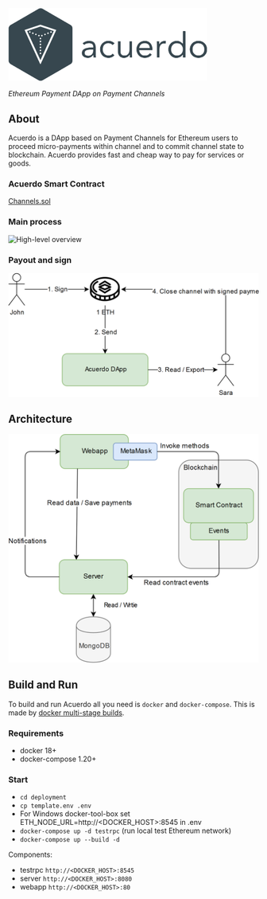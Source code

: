<img src="./docs/images/logo-colored.png" width=400/>

_Ethereum Payment DApp on Payment Channels_

## About
Acuerdo is a DApp based on Payment Channels for Ethereum users 
to proceed micro-payments within channel and 
to commit channel state to blockchain.
Acuerdo provides fast and cheap way to pay for services or goods.

### Acuerdo Smart Contract
[Channels.sol](./smart-contract/contracts/Channels.sol)

### Main process

![High-level overview](./docs/images/acuerdo-high-level-process.png)

### Payout and sign 

![Payout and sign](./docs/images/acuerdo-payout-and-sign.png)

## Architecture

![Architecture](./docs/images/acuerdo-architecture.png)


## Build and Run
To build and run Acuerdo all you need is `docker` and `docker-compose`. 
This is made by [docker multi-stage builds](https://docs.docker.com/develop/develop-images/multistage-build/).

### Requirements
* docker 18+
* docker-compose 1.20+

### Start
* `cd deployment`
* `cp template.env .env`
* For Windows docker-tool-box set ETH_NODE_URL=http://<DOCKER_HOST>:8545 in .env
* `docker-compose up -d testrpc` (run local test Ethereum network)
* `docker-compose up --build -d`

Components:
* testrpc `http://<DOCKER_HOST>:8545`
* server `http://<DOCKER_HOST>:8080`
* webapp `http://<DOCKER_HOST>:80`

